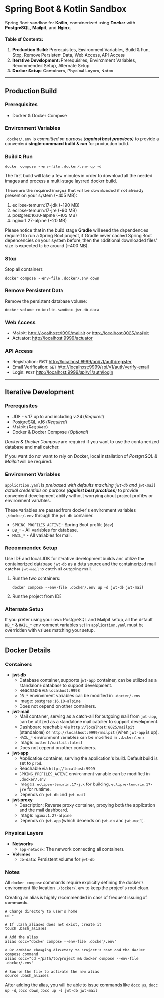 # Spring Boot & Kotlin Sandbox

Spring Boot sandbox for **Kotlin**, containerized using **Docker** with **PostgreSQL**, **Mailpit**, and **Nginx**.
#### Table of Contents:
1. **Production Build:** Prerequisites, Environment Variables, Build & Run, Stop, Remove Persistent Data, Web Access, API Access
2. **Iterative Development:** Prerequisites, Environment Variables, Recommended Setup, Alternate Setup
3. **Docker Setup:** Containers, Physical Layers, Notes

---

## Production Build

### Prerequisites

- Docker & Docker Compose

### Environment Variables

`.docker/.env` is *committed on purpose (**against best practices**)* to provide a convenient **single-command build & run** for production build.

### Build & Run

```shell
docker compose --env-file .docker/.env up -d
```

The first build will take a few minutes in order to download all the needed images and process a multi-stage layered docker build.

These are the required images that will be downloaded if not already present on your system (~405 MB):

1. eclipse-temurin:17-jdk (~190 MB)
2. eclipse-temurin:17-jre (~90 MB)
3. postgres:16.10-alpine (~105 MB)
4. nginx:1.27-alpine (~20 MB)

Please notice that in the build stage **Gradle** will need the dependencies required to run a Spring Boot project, if Gradle never cached Spring Boot dependencies on your system before, then the additional downloaded files' size is expected to be around (~400 MB). 

### Stop

Stop all containers:
```shell
docker compose --env-file .docker/.env down
```

### Remove Persistent Data

Remove the persistent database volume:
```shell
docker volume rm kotlin-sandbox-jwt-db-data
```

### Web Access

- Mailpit: [http://localhost:9999/mailpit](http://localhost:9999/mailpit) or [http://localhost:8025/mailpit](http://localhost:8025/mailpit)
- Actuator: [http://localhost:9999/actuator](http://localhost:9999/actuator)

### API Access

- Registration: `POST` [http://localhost:9999/api/v1/auth/register](http://localhost:9999/api/v1/auth/register)
- Email Verification: `GET` [http://localhost:9999/api/v1/auth/verify-email](http://localhost:9999/api/v1/auth/verify-email)
- Login: `POST` [http://localhost:9999/api/v1/auth/login](http://localhost:9999/api/v1/auth/login)

---

## Iterative Development

### Prerequisites

- JDK - v.17 up to and including v.24 (*Required*)
- PostgreSQL v.16 (*Required*)
- Mailpit (*Required*)
- Docker & Docker Compose (*Optional*)

*Docker & Docker Compose* are required if you want to use the containerized database and mail catcher.

If you want do not want to rely on Docker, local installation of *PostgreSQL & Mailpit* will be required.

### Environment Variables

`application.yaml` is *preloaded with defaults matching `jwt-db` and `jwt-mail` actual credentials on purpose (**against best practices**)* to provide convenient development ability without worrying about project profiles or environment variables.

These variables are passed from docker's environment variables `./docker/.env` through the `jwt-db` container.

* `SPRING_PROFILES_ACTIVE` - Spring Boot profile (`dev`)
* `DB_*` - All variables for database.
* `MAIL_*` - All variables for mail.

### Recommended Setup

Use IDE and local JDK for iterative development builds and utilize the containerized database `jwt-db` as a data source and the containerized mail catcher `jwt-mail` to catch all outgoing mail.

1. Run the two containers:
    ```shell
    docker compose --env-file .docker/.env up -d jwt-db jwt-mail
    ```
2. Run the project from IDE

### Alternate Setup

If you prefer using your own PostgreSQL and Mailpit setup, all the default `DB_*` & `MAIL_*` environment variables set in `application.yaml` must be overridden with values matching your setup.

---

## Docker Details

### Containers

- **jwt-db**
    - Database container, supports `jwt-app` container, can be utilized as a standalone database to support development.
    - Reachable via `localhost:9998`
    - `DB_*` environment variables can be modified in `.docker/.env`
    - Image: `postgres:16.10-alpine`
    - Does not depend on other containers.
- **jwt-mail**
    - Mail container, serving as a catch-all for outgoing mail from `jwt-app`, can be utilized as a standalone mail catcher to support development.
    - Dashboard reachable via `http://localhost:8025/mailpit` (standalone) or `http://localhost:9999/mailpit` (when `jwt-app` is up).
    - `MAIL_*` environment variables can be modified in `.docker/.env`
    - Image: `axllent/mailpit:latest`
    - Does not depend on other containers.
- **jwt-app**
    - Application container, serving the application's build. Default build is set to `prod`.
    - Reachable via `http://localhost:9999`
    - `SPRING_PROFILES_ACTIVE` environment variable can be modified in `.docker/.env`
    - Images: `eclipse-temurin:17-jdk` for building, `eclipse-temurin:17-jre` for runtime.
    - Depends on `jwt-db` and `jwt-mail`
- **jwt-proxy**
    - Description: Reverse proxy container, proxying both the application and the mail dashboard.
    - Image: `nginx:1.27-alpine`
    - Depends on `jwt-app` (which depends on `jwt-db` and `jwt-mail`).

### Physical Layers

- **Networks**
    - `app-network`: The network connecting all containers.
- **Volumes**
    - `db-data`: Persistent volume for `jwt-db`

### Notes

All `docker compose` commands require explicitly defining the docker's environment file location `./docker/.env` to keep the project's root clean.

Creating an alias is highly recommended in case of frequent issuing of commands.

```shell
# Change directory to user's home
cd ~

# If .bash_aliases does not exist, create it
touch .bash_aliases

# Add the alias
alias docc="docker compose --env-file .docker/.env"

# Or combine changing directory to project's root and the docker compose command
alias docc="cd ~/path/to/project && docker compose --env-file .docker/.env"

# Source the file to activate the new alias
source .bash_aliases
```

After adding the alias, you will be able to issue commands like `docc ps`, `docc up -d`, `docc down`, `docc up -d jwt-db jwt-mail`
